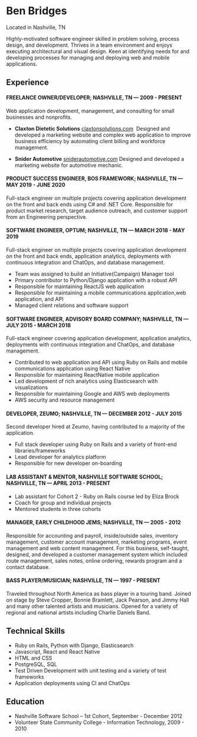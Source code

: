 # Ben Bridges
Located in Nashville, TN

Highly-motivated software engineer skilled in problem solving, process design, and development. Thrives in a team environment and enjoys executing architectural and visual design. Keen at identifying needs for and developing processes for managing and deploying web and mobile applications.

## Experience

#### FREELANCE OWNER/DEVELOPER; NASHVILLE, TN — 2009 - PRESENT
Web application development, management, and consulting for small businesses and nonprofits.

- **Claxton Dietetic Solutions** [claxtonsolutions.com](http://claxtonsolutions.com)
 Designed and developed a marketing website and complex web application to improve business efficiency by automating client billing and workforce management.

- **Snider Automotive** [sniderautomotive.com](http://sniderautomotive.com) Designed and developed a marketing website for automotive mechanic.

#### PRODUCT SUCCESS ENGINEER, BOS FRAMEWORK; NASHVILLE, TN — MAY 2019 - JUNE 2020

Full-stack engineer on multiple projects covering application development on the front and back ends using C# and .NET Core. Responsible for product market research, target audience outreach, and customer support from an Engineering perspective.

#### SOFTWARE ENGINEER, OPTUM; NASHVILLE, TN — MARCH 2018 - MAY 2019

Full-stack engineer on multiple projects covering application development on the front and back ends, application analytics, deployments with continuous integration and ChatOps, and database management.
- Team was assigned to build an Initiative(Campaign) Manager tool
- Primary contributor to Python/Django application with a robust API
- Responsible for maintaining ReactJS web application
- Responsible for maintaining a mobile communications application,web application, and API
- Managed client relations and software support

#### SOFTWARE ENGINEER, ADVISORY BOARD COMPANY; NASHVILLE, TN — JULY 2015 - MARCH 2018

Full-stack engineer covering application development, application analytics, deployments with continuous integration and ChatOps, and database management.
- Contributed to web application and API using Ruby on Rails and mobile communications application using React Native
- Responsible for maintaining ReactNative mobile application
- Led development of rich analytics using Elasticsearch with visualizations
- Responsible for maintaining Google and AWS web deployments
- AWS security and resource management

#### DEVELOPER, ZEUMO; NASHVILLE, TN — DECEMBER 2012 - JULY 2015
Second developer hired at Zeumo, having contributed to a majority of the application.
- Full stack developer using Ruby on Rails and a variety of front-end libraries/frameworks
- Lead developer for analytics platform
- Responsible for new developer on-boarding

#### LAB ASSISTANT & MENTOR, NASHVILLE SOFTWARE SCHOOL; NASHVILLE, TN — APRIL 2013 - PRESENT
- Lab assistant for Cohort 2 - Ruby on Rails course led by Eliza Brock
- Coach for group and individual projects
- Mentored students in three cohorts

#### MANAGER, EARLY CHILDHOOD JEMS; NASHVILLE, TN — 2005 - 2012
Responsible for accounting and payroll, inside/outside sales, inventory management, customer account management, marketing programs, event management and web content management. For this business, self-taught, designed, and developed a customer management system which included route management, sales notes, online ordering, rewards program and a contact database.

#### BASS PLAYER/MUSICIAN; NASHVILLE, TN — 1997 - PRESENT
Traveled throughout North America as bass player in a touring band. Joined on stage by Steve Cropper, Bonnie Bramlett, Jack Pearson, and Jimmy Hall and many other talented artists and musicians. Opened for a variety of regional and national artists including Charlie Daniels Band.

## Technical Skills
- Ruby on Rails, Python with Django, Elasticsearch
- Javascript, React and React Native
- HTML and CSS
- PostgreSQL, SQL
- Test Driven Development with unit testing and a variety of test frameworks
- Application deployments using CI and ChatOps

## Education
- Nashville Software School – 1st Cohort, September - December 2012
- Volunteer State Community College - Information Technology, 2009 - 2010
